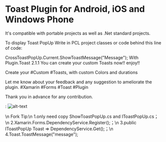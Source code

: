 # Toast Plugin for Android, iOS  and Windows Phone
It's compatible with portable projects as well as .Net standard projects.

To display Toast PopUp Write in PCL project classes or code behind  this line of code: 

CrossToastPopUp.Current.ShowToastMessage("Message");
With Plugin.Toast 2.1.1  You can create your custom Toasts  now!! enjoy!!

Create your #Custom #Toasts, with custom Colors and durations

Let me know about your feedback and any suggestion to ameliorate the plugin.
#Xamarin #Forms #Toast #Plugin

Thank you in advance for any contribution.

: ![alt-text](https://github.com/ishrakland/Toast/blob/master/IMG/Toast2.1.1.gif)

\n
Fork Tip:\n
1.only need copy ShowToastPopUp.cs and IToastPopUp.cs；\n
2.Xamarin.Forms.DependencyService.Register<ShowToastPopUp>();；\n
3.public IToastPopUp Toast => DependencyService.Get<IToastPopUp>();；\n
4.Toast.ToastMessage("message");
